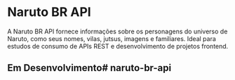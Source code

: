 # Naruto BR API

A Naruto BR API fornece informações sobre os personagens do universo de Naruto, como seus nomes, vilas, jutsus, imagens e familiares. Ideal para estudos de consumo de APIs REST e desenvolvimento de projetos frontend.

## Em Desenvolvimento# naruto-br-api
